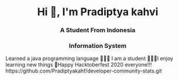 <h1 align="center">Hi 👋, I'm Pradiptya kahvi</h1>
<h3 align="center">A Student From Indonesia</h3>	<h3 align="center">Information System</h3>
Learned a java programming language 
👨🏻‍🎓 I am a student
👨🏻‍💻I enjoy learning new things
🎊Happy Hacktoberfest 2020 everyone!!!
https://github.com/Pradiptyakahf/developer-community-stats.git
<br/>	<br/>


